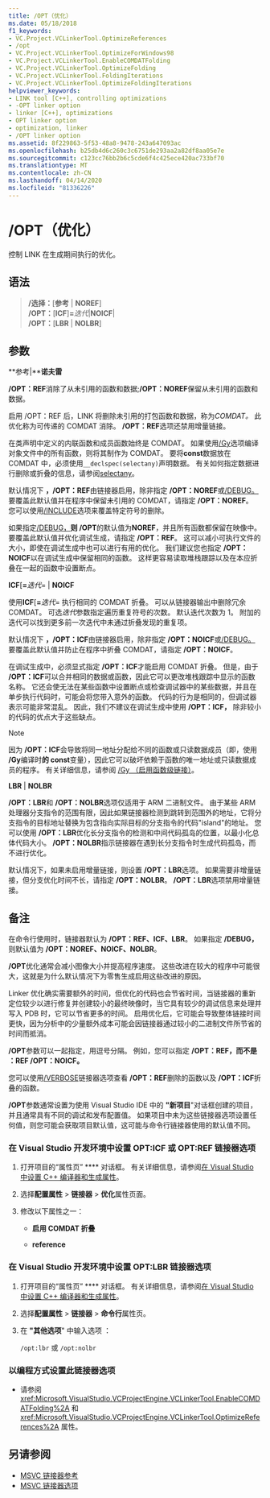 ```yaml
---
title: /OPT（优化）
ms.date: 05/18/2018
f1_keywords:
- VC.Project.VCLinkerTool.OptimizeReferences
- /opt
- VC.Project.VCLinkerTool.OptimizeForWindows98
- VC.Project.VCLinkerTool.EnableCOMDATFolding
- VC.Project.VCLinkerTool.OptimizeFolding
- VC.Project.VCLinkerTool.FoldingIterations
- VC.Project.VCLinkerTool.OptimizeFoldingIterations
helpviewer_keywords:
- LINK tool [C++], controlling optimizations
- -OPT linker option
- linker [C++], optimizations
- OPT linker option
- optimization, linker
- /OPT linker option
ms.assetid: 8f229863-5f53-48a8-9478-243a647093ac
ms.openlocfilehash: b25db4d6c260c3c6751de293aa2a82df8aa05e7e
ms.sourcegitcommit: c123cc76bb2b6c5cde6f4c425ece420ac733bf70
ms.translationtype: MT
ms.contentlocale: zh-CN
ms.lasthandoff: 04/14/2020
ms.locfileid: "81336226"
---
```

# <a name="opt-optimizations"></a>/OPT（优化）

控制 LINK 在生成期间执行的优化。

## <a name="syntax"></a>语法

> **/选择：**[**参考** | **NOREF**]<br/>
> **/OPT：**[**ICF**]**=**_迭代_|**NOICF**|<br/>
> **/OPT：**[**LBR** | **NOLBR**]

## <a name="arguments"></a>参数

**参考&#124;****诺夫雷**

**/OPT：REF**消除了从未引用的函数和数据;**/OPT：NOREF**保留从未引用的函数和数据。

启用 /OPT：REF 后，LINK 将删除未引用的打包函数和数据，称为*COMDAT。* 此优化称为可传递的 COMDAT 消除。 **/OPT：REF**选项还禁用增量链接。

在类声明中定义的内联函数和成员函数始终是 COMDAT。 如果使用[/Gy](gy-enable-function-level-linking.md)选项编译对象文件中的所有函数，则将其制作为 COMDAT。 要将**const**数据放在 COMDAT 中，必须使用`__declspec(selectany)`声明数据。 有关如何指定数据进行删除或折叠的信息，请参阅[selectany](../../cpp/selectany.md)。

默认情况下 **，/OPT：REF**由链接器启用，除非指定 **/OPT：NOREF**或[/DEBUG。](debug-generate-debug-info.md) 要覆盖此默认值并在程序中保留未引用的 COMDAT，请指定 **/OPT：NOREF**。 您可以使用[/INCLUDE](include-force-symbol-references.md)选项来覆盖特定符号的删除。

如果指定[/DEBUG，](debug-generate-debug-info.md)**则 /OPT**的默认值为**NOREF**，并且所有函数都保留在映像中。 要覆盖此默认值并优化调试生成，请指定 **/OPT：REF**。 这可以减小可执行文件的大小，即使在调试生成中也可以进行有用的优化。 我们建议您也指定 **/OPT：NOICF**以在调试生成中保留相同的函数。 这样更容易读取堆栈跟踪以及在本应折叠在一起的函数中设置断点。

**ICF**\[**=**_迭代_= &#124; **NOICF**

使用**ICF**\[**=**_迭代_= 执行相同的 COMDAT 折叠。 可以从链接器输出中删除冗余 COMDAT。 可选*迭代*参数指定遍历重复符号的次数。 默认迭代次数为 1。 附加的迭代可以找到更多前一次迭代中未通过折叠发现的重复项。

默认情况下 **，/OPT：ICF**由链接器启用，除非指定 **/OPT：NOICF**或[/DEBUG。](debug-generate-debug-info.md) 要覆盖此默认值并防止在程序中折叠 COMDAT，请指定 **/OPT：NOICF**。

在调试生成中，必须显式指定 **/OPT：ICF**才能启用 COMDAT 折叠。 但是，由于 **/OPT：ICF**可以合并相同的数据或函数，因此它可以更改堆栈跟踪中显示的函数名称。 它还会使无法在某些函数中设置断点或检查调试器中的某些数据，并且在单步执行代码时，可能会将您带入意外的函数。 代码的行为是相同的，但调试器表示可能非常混乱。 因此，我们不建议在调试生成中使用 **/OPT：ICF，** 除非较小的代码的优点大于这些缺点。

> [!NOTE]
> 因为 **/OPT：ICF**会导致将同一地址分配给不同的函数或只读数据成员（即，使用 **/Gy**编译时**的 const**变量），因此它可以破坏依赖于函数的唯一地址或只读数据成员的程序。 有关详细信息，请参阅 [/Gy （启用函数级链接）](gy-enable-function-level-linking.md)。

**LBR** &#124; **NOLBR**

**/OPT：LBR**和 **/OPT：NOLBR**选项仅适用于 ARM 二进制文件。 由于某些 ARM 处理器分支指令的范围有限，因此如果链接器检测到跳转到范围外的地址，它将分支指令的目标地址替换为包含指向实际目标的分支指令的代码"island"的地址。 您可以使用 **/OPT：LBR**优化长分支指令的检测和中间代码孤岛的位置，以最小化总体代码大小。 **/OPT：NOLBR**指示链接器在遇到长分支指令时生成代码孤岛，而不进行优化。

默认情况下，如果未启用增量链接，则设置 **/OPT：LBR**选项。 如果需要非增量链接，但分支优化时间不长，请指定 **/OPT：NOLBR**。 **/OPT：LBR**选项禁用增量链接。

## <a name="remarks"></a>备注

在命令行使用时，链接器默认为 **/OPT：REF、ICF、LBR**。 如果指定 **/DEBUG，** 则默认值为 **/OPT：NOREF、NOICF、NOLBR**。

**/OPT**优化通常会减小图像大小并提高程序速度。 这些改进在较大的程序中可能很大，这就是为什么默认情况下为零售生成启用这些改进的原因。

Linker 优化确实需要额外的时间，但优化的代码也会节省时间，当链接器的重新定位较少以进行修复并创建较小的最终映像时，当它具有较少的调试信息来处理并写入 PDB 时，它可以节省更多的时间。 启用优化后，它可能会导致整体链接时间更快，因为分析中的少量额外成本可能会因链接器通过较小的二进制文件所节省的时间而抵消。

**/OPT**参数可以一起指定，用逗号分隔。 例如，您可以指定 **/OPT：REF，而不是** **：REF /OPT：NOICF。**

您可以使用[/VERBOSE](verbose-print-progress-messages.md)链接器选项查看 **/OPT：REF**删除的函数以及 **/OPT：ICF**折叠的函数。

**/OPT**参数通常设置为使用 Visual Studio IDE 中的 **"新项目**"对话框创建的项目，并且通常具有不同的调试和发布配置值。 如果项目中未为这些链接器选项设置任何值，则您可能会获取项目默认值，这可能与命令行链接器使用的默认值不同。

### <a name="to-set-the-opticf-or-optref-linker-option-in-the-visual-studio-development-environment"></a>在 Visual Studio 开发环境中设置 OPT:ICF 或 OPT:REF 链接器选项

1. 打开项目的“属性页” **** 对话框。 有关详细信息，请参阅[在 Visual Studio 中设置 C++ 编译器和生成属性](../working-with-project-properties.md)。

1. 选择**配置属性** > **链接器** > **优化**属性页面。

1. 修改以下属性之一：

   - **启用 COMDAT 折叠**

   - **reference**

### <a name="to-set-the-optlbr-linker-option-in-the-visual-studio-development-environment"></a>在 Visual Studio 开发环境中设置 OPT:LBR 链接器选项

1. 打开项目的“属性页” **** 对话框。 有关详细信息，请参阅[在 Visual Studio 中设置 C++ 编译器和生成属性](../working-with-project-properties.md)。

1. 选择**配置属性** > **链接器** > **命令行**属性页。

1. 在 **"其他选项**" 中输入选项 ：

   `/opt:lbr` 或 `/opt:nolbr`

### <a name="to-set-this-linker-option-programmatically"></a>以编程方式设置此链接器选项

- 请参阅 <xref:Microsoft.VisualStudio.VCProjectEngine.VCLinkerTool.EnableCOMDATFolding%2A> 和 <xref:Microsoft.VisualStudio.VCProjectEngine.VCLinkerTool.OptimizeReferences%2A> 属性。

## <a name="see-also"></a>另请参阅

- [MSVC 链接器参考](linking.md)
- [MSVC 链接器选项](linker-options.md)
